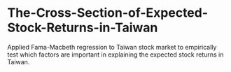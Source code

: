 # The-Cross-Section-of-Expected-Stock-Returns-in-Taiwan
Applied Fama-Macbeth regression to Taiwan stock market to empirically test which factors are important in explaining the expected stock returns in Taiwan.
